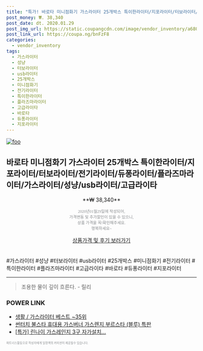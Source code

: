 ```yaml
--- 
title: "특가! 바로타 미니점화기 가스라이터 25개박스 특이한라이터/지포라이터/터보라이터/전기라이터/듀퐁라이터/플..." 
post_money: ₩. 38,340 
post_date: dt. 2020.01.29 
post_img_url: https://static.coupangcdn.com/image/vendor_inventory/a680/a0187a0f283f1aa16c811346ca1a7e2d22261b8dfce67813c9edab467291.jpg 
post_link_url: https://coupa.ng/bnFzF8 
categories: 
  - vendor_inventory 
tags: 
  - 가스라이터 
  - 성냥 
  - 터보라이터 
  - usb라이터 
  - 25개박스 
  - 미니점화기 
  - 전기라이터 
  - 특이한라이터 
  - 플라즈마라이터 
  - 고급라이타 
  - 바로타 
  - 듀퐁라이터 
  - 지포라이터 
--- 
```

[![foo](https://static.coupangcdn.com/image/vendor_inventory/a680/a0187a0f283f1aa16c811346ca1a7e2d22261b8dfce67813c9edab467291.jpg)](https://coupa.ng/bnFzF8) 

## 바로타 미니점화기 가스라이터 25개박스 특이한라이터/지포라이터/터보라이터/전기라이터/듀퐁라이터/플라즈마라이터/가스라이터/성냥/usb라이터/고급라이타 
<p style="text-align: center;">**₩ 38,340**</p> 
<p style="text-align: center;"><span style="color: #898c8f; font-family: Georgia,Times,serif; font-size: 0.75em;">2020년01월29일에 작성되어, <br>가격변동 및 추가할인이 있을 수 있으니,<br> 상품 가격을 꼭!확인해주세요.<br>행복하세요~</span> 
</p>	 
<div markdown="0" style="text-align: center;"><a href="https://coupa.ng/bnFzF8" class="btn btn--success">상품가격 및 후기 보러가기</a></div> 
<br><br> 
  #가스라이터 #성냥 #터보라이터 #usb라이터 #25개박스 #미니점화기 #전기라이터 #특이한라이터 #플라즈마라이터 #고급라이타 #바로타 #듀퐁라이터 #지포라이터 
<hr> 

> 조용한 물이 깊이 흐른다. - 릴리 


### POWER LINK

* <a href="https://blog.naver.com/santokki14/221788434830" target="_blank">생활 / 가스라이터 베스트 ~35위</a>
* <a href="https://blog.naver.com/an0733/221785457722" target="_blank">썬터치 불스타 휴대용 가스버너 가스렌지 부르스타 (블루) 특판</a>
* <a href="https://blog.naver.com/an0733/221786331903" target="_blank">[특가] 린나이 가스레인지 3구 자가설치...</a>

<span style="color: #898c8f; font-family: Georgia,Times,serif; font-size: 0.55em;">파트너스활동으로 작성자에게 일정액의 커미션이 제공될수 있습니다.</span> 
